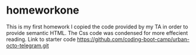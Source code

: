 # homeworkone
This is my first homework
I copied the code provided by my TA in order to provide semantic HTML.
The Css code was condensed for more effecient reading.
Link to starter code https://github.com/coding-boot-camp/urban-octo-telegram.git